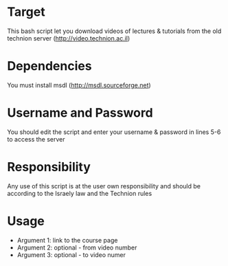 # Target #
This bash script let you download videos of lectures & tutorials from the old technion server (http://video.technion.ac.il)

# Dependencies #
You must install msdl (http://msdl.sourceforge.net)

# Username and Password #
You should edit the script and enter your username & password in lines 5-6 to access the server

# Responsibility #
Any use of this script is at the user own responsibility and should be according to the Israely law and the Technion rules

# Usage #
* Argument 1: link to the course page
* Argument 2: optional - from video number
* Argument 3: optional - to video numer